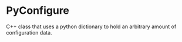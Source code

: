 PyConfigure
===========

C++ class that uses a python dictionary to hold an arbitrary amount of configuration data.